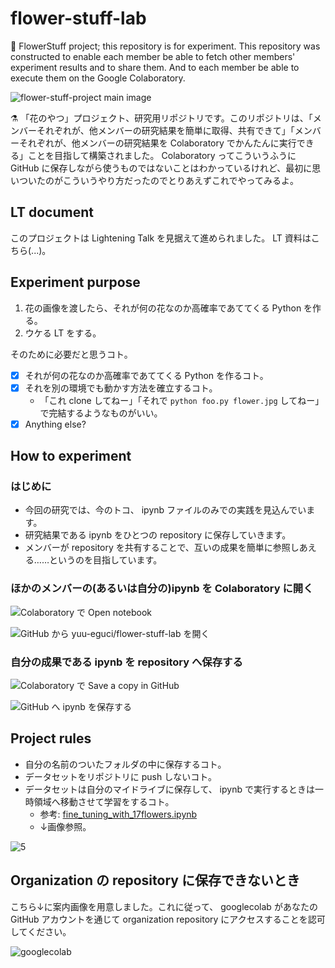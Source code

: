 flower-stuff-lab
===

🌻 FlowerStuff project; this repository is for experiment. This repository was constructed to enable each member be able to fetch other members' experiment results and to share them. And to each member be able to execute them on the Google Colaboratory.

![flower-stuff-project main image](https://user-images.githubusercontent.com/28250432/125736317-740cd173-d30c-4e55-ab4a-765182601558.jpg)

⚗️ 「花のやつ」プロジェクト、研究用リポジトリです。このリポジトリは、「メンバーそれぞれが、他メンバーの研究結果を簡単に取得、共有できて」「メンバーそれぞれが、他メンバーの研究結果を Colaboratory でかんたんに実行できる」ことを目指して構築されました。 Colaboratory ってこういうふうに GitHub に保存しながら使うものではないことはわかっているけれど、最初に思いついたのがこういうやり方だったのでとりあえずこれでやってみるよ。

## LT document

このプロジェクトは Lightening Talk を見据えて進められました。 LT 資料はこちら(...)。

## Experiment purpose

1. 花の画像を渡したら、それが何の花なのか高確率であててくる Python を作る。
1. ウケる LT をする。

そのために必要だと思うコト。

- [x] それが何の花なのか高確率であててくる Python を作るコト。
- [x] それを別の環境でも動かす方法を確立するコト。
    - 「これ clone してねー」「それで `python foo.py flower.jpg` してねー」で完結するようなものがいい。
- [x] Anything else?

## How to experiment

### はじめに

- 今回の研究では、今のトコ、 ipynb ファイルのみでの実践を見込んでいます。
- 研究結果である ipynb をひとつの repository に保存していきます。
- メンバーが repository を共有することで、互いの成果を簡単に参照しあえる……というのを目指しています。

### ほかのメンバーの(あるいは自分の)ipynb を Colaboratory に開く

![Colaboratory で Open notebook](https://user-images.githubusercontent.com/28250432/122402516-83f90800-cfb8-11eb-9246-46dcbdd60ee8.png)

![GitHub から yuu-eguci/flower-stuff-lab を開く](https://user-images.githubusercontent.com/28250432/122405442-0682c700-cfbb-11eb-9cab-a2df34e01e45.png)

### 自分の成果である ipynb を repository へ保存する

![Colaboratory で Save a copy in GitHub](https://user-images.githubusercontent.com/28250432/122406341-bd7f4280-cfbb-11eb-840d-5dd2e0f811ff.png)

![GitHub へ ipynb を保存する](https://user-images.githubusercontent.com/28250432/122406648-f7e8df80-cfbb-11eb-9bf4-3818773a62f0.png)

## Project rules

- 自分の名前のついたフォルダの中に保存するコト。
- データセットをリポジトリに push しないコト。
- データセットは自分のマイドライブに保存して、 ipynb で実行するときは一時領域へ移動させて学習をするコト。
    - 参考: [fine_tuning_with_17flowers.ipynb](https://github.com/yuu-eguci/flower-stuff-lab/blob/main/yuueguci/fine_tuning_with_17flowers.ipynb)
    - ↓画像参照。

![5](https://user-images.githubusercontent.com/28250432/122409790-629b1a80-cfbe-11eb-8e56-fb712420f37d.png)

## Organization の repository に保存できないとき

こちら↓に案内画像を用意しました。これに従って、 googlecolab があなたの GitHub アカウントを通じて organization repository にアクセスすることを認可してください。

![googlecolab](https://user-images.githubusercontent.com/28250432/125185101-9e43a000-e25d-11eb-94bb-8746b36549b4.png)
